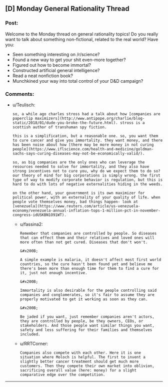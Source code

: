 ## [D] Monday General Rationality Thread

### Post:

Welcome to the Monday thread on general rationality topics!  Do you really want to talk about something non-fictional, related to the real world?  Have you:

* Seen something interesting on /r/science?
* Found a new way to get your shit even-more together?
* Figured out how to become immortal?
* Constructed artificial general intelligence?
* Read a neat nonfiction book?
* Munchkined your way into total control of your D&D campaign?


### Comments:

- u/Teulisch:
  ```
  so, a while ago charles stross had a talk about how [companies are paperclip maximizers](http://www.antipope.org/charlie/blog-static/2018/01/dude-you-broke-the-future.html). stross is a scottish author of transhuman spy fiction. 

  this is a simplification, but a reasonable one. so, you want them to cure cancer and give you immortality. they want money, and there has been noise about how [there may be more money in not curing people](https://www.iflscience.com/health-and-medicine/goldman-sachs-says-curing-diseases-may-not-be-economically-valid/). 

  so, as big companies are the only ones who can leverage the resources needed to solve for immortality, and they also have strong incentives not to cure you, why do we expect them to do so? our theory of mind for big corporations is simply wrong. the first type of way to modify corporate behavior is regulation, but this is hard to do with lots of negative externalities hiding in the weeds. 

  on the other hand, your government is its own maximizer for political power, with an externality of your quality of life. when people vote themselves money, bad things happen- look at [venezuela](https://www.reuters.com/article/us-venezuela-economy/venezuela-annual-inflation-tops-1-million-pct-in-november-congress-idUSKBN1O91WT).
  ```

  - u/fassina2:
    ```
    Remember that companies are controlled by people. So diseases that can effect them and their relatives and loved ones will more often than not get cured. Diseases that don't won't. 

    &#x200B;

    A simple example is malaria, it doesn't affect most first world countries, so the cure hasn't been found yet and believe me there's been more than enough time for them to find a cure for it, just not enough incentive.

    &#x200B;

    Immortality is also desirable for the people controlling said companies and conglomerates, so it's fair to assume they are properly motivated to get it working as soon as they can.

    &#x200B;

    Be jaded if you want, just remember companies aren't actors, they are controlled by people, be they owners, CEOs, or stakeholders. And those people want similar things you want, safety and less suffering for their families and themselves included.
    ```

  - u/RRTCorner:
    ```
    Companies also compete with each other. Here it is one situation where Moloch is helpful. The first to invent a slightly better cancer treatment should get much more customers. Then they compete their own market into oblivion, sacrificing overall value (here: money) for a slight comparative edge over the competition.
    ```

---

